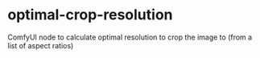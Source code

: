 # optimal-crop-resolution
ComfyUI node to calculate optimal resolution to crop the image to (from a list of aspect ratios)
